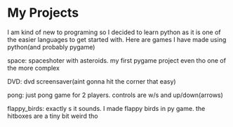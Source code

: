 # My Projects
 I am kind of new to programing so I decided to learn python as it is one of the easier languages to get started with.
 Here are games I have made using python(and probably pygame)

 space: spaceshoter with asteroids. my first pygame project even tho one of the more complex

 DVD: dvd screensaver(aint gonna hit the corner that easy)

 pong: just pong game for 2 players. controls are w/s and up/down(arrows)
 
 flappy_birds: exactly s it sounds. I made flappy birds in py game. the hitboxes are a tiny
               bit weird tho

